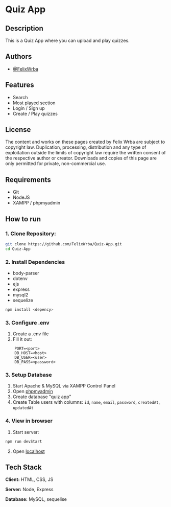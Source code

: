 # Quiz App

## Description 
This is a Quiz App where you can upload and play quizzes.

## Authors

- [@FelixWrba](https://www.github.com/FelixWrba)

## Features

* Search
* Most played section
* Login / Sign up
* Create / Play quizzes

## License

The content and works on these pages created by Felix Wrba are subject to copyright law. Duplication, processing, distribution and any type of exploitation outside the limits of copyright law require the written consent of the respective author or creator. Downloads and copies of this page are only permitted for private, non-commercial use.

## Requirements

* Git
* NodeJS
* XAMPP / phpmyadmin

## How to run

### 1. Clone Repository: 
```bash
git clone https://github.com/FelixWrba/Quiz-App.git
cd Quiz-App
```
### 2. Install Dependencies
* body-parser
* dotenv
* ejs
* express
* mysql2
* sequelize
```bash
npm install <depency>
```
### 3. Configure .env
1. Create a .env file
2. Fill it out:
```
    PORT=<port>
    DB_HOST=<host>
    DB_USER=<user>
    DB_PASS=<password>
```
### 3. Setup Database
1. Start Apache & MySQL via XAMPP Control Panel
2. Open [phpmyadmin](http:localhost/phpmyadmin)
3. Create database "quiz app"
4. Create Table users with columns: `id`, `name`, `email`, `password`, `createdAt`, `updatedAt`
### 4. View in browser
1. Start server:
```bash
npm run devStart
```
2. Open [localhost](http://localhost:3000)

## Tech Stack

**Client:** HTML, CSS, JS

**Server:** Node, Express

**Database:** MySQL, sequelise